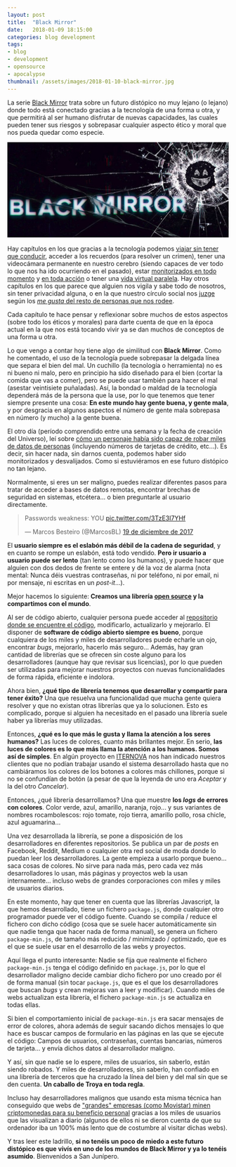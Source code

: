 ```yaml
---
layout: post
title:  "Black Mirror"
date:   2018-01-09 18:15:00
categories: blog development
tags:
- blog
- development
- opensource
- apocalypse
thumbnail: /assets/images/2018-01-10-black-mirror.jpg
---
```


La serie [Black Mirror](https://www.netflix.com/title/70264888) trata sobre un futuro distópico no muy lejano (o lejano) donde todo está conectado gracias a la tecnología de una forma u otra, y que permitirá al ser humano disfrutar de nuevas capacidades, las cuales pueden tener sus riesgos y sobrepasar cualquier aspecto ético y moral que nos pueda quedar como especie. 

![Black Mirror](/assets/images/2018-01-10-black-mirror.jpg)

Hay capítulos en los que gracias a la tecnología podemos [viajar sin tener que conducir]({{site.url}}/2017/08/22/autonomous-rc-car-construyendo-un-coche-autonomo), acceder a los recuerdos (para resolver un crimen), tener una videocámara permanente en nuestro cerebro (siendo capaces de ver todo lo que nos ha ido ocurriendo en el pasado), estar [monitorizados en todo momento](https://www.statnews.com/2017/06/07/wearable-devices-health-care-savings/) y [en toda acción](https://www.xataka.com/privacidad/20-millones-de-camaras-equipadas-con-inteligencia-artificial-hacen-que-china-sea-el-verdadero-gran-hermano) o tener una [vida virtual paralela](https://www.forbes.com/sites/quora/2017/05/25/how-close-are-we-to-creating-full-immersion-vr-worlds/). Hay otros capítulos en los que parece que alguien nos vigila y sabe todo de nosotros, sin tener privacidad alguna, o en la que nuestro círculo social nos [juzge](https://hipertextual.com/2017/04/puntuacion-usuarios-uber) según los [_me gusta_ del resto de personas que nos rodee](http://www.lavanguardia.com/tecnologia/20171107/432679958989/china-sistema-deteccion-personas.html). 

Cada capítulo te hace pensar y reflexionar sobre muchos de estos aspectos (sobre todo los éticos y morales) para darte cuenta de que en la época actual en la que nos está tocando vivir ya se dan muchos de conceptos de una forma u otra.

Lo que vengo a contar hoy tiene algo de similitud con **Black Mirror**. Como he comentado, el uso de la tecnología puede sobrepasar la delgada línea que separa el bien del mal. Un cuchillo (la tecnología o herramienta) no es ni bueno ni malo, pero en principio ha sido diseñado para el bien (cortar la comida que vas a comer), pero se puede usar también para hacer el mal (asestar veintisiete puñaladas). Así, la bondad o maldad de la tecnología dependerá más de la persona que la use, por lo que tenemos que tener siempre presente una cosa: **En este mundo hay gente buena, y gente mala**, y por desgracia en algunos aspectos el número de gente mala sobrepasa en número (y mucho) a la gente buena.

El otro día (período comprendido entre una semana y la fecha de creación del Universo), leí sobre [cómo un personaje había sido capaz de robar miles de datos de personas](https://hackernoon.com/im-harvesting-credit-card-numbers-and-passwords-from-your-site-here-s-how-9a8cb347c5b5) (incluyendo números de tarjetas de crédito, etc...). Es decir, sin hacer nada, sin darnos cuenta, podemos haber sido monitorizados y desvalijados. Como si estuviéramos en ese futuro distópico no tan lejano.

Normalmente, si eres un ser maligno, puedes realizar diferentes pasos para tratar de acceder a bases de datos remotas, encontrar brechas de seguridad en sistemas, etcétera... o bien preguntarle al usuario directamente.

<blockquote class="twitter-video" data-lang="es" width="740"><p lang="en" dir="ltr">Passwords weakness: YOU <a href="https://t.co/3TzE3I7YHf">pic.twitter.com/3TzE3I7YHf</a></p>&mdash; Marcos Besteiro (@MarcosBL) <a href="https://twitter.com/MarcosBL/status/942944201876148224?ref_src=twsrc%5Etfw">19 de diciembre de 2017</a></blockquote>
<script async src="https://platform.twitter.com/widgets.js" charset="utf-8"></script>


El **usuario siempre es el eslabón más débil de la cadena de seguridad**, y en cuanto se rompe un eslabón, está todo vendido. **Pero ir usuario a usuario puede ser lento** (tan lento como los humanos), y puede hacer que alguien con dos dedos de frente se entere y dé la voz de alarma (nota mental: Nunca déis vuestras contraseñas, ni por teléfono, ni por email, ni por mensaje, ni escritas en un _post-it_...). 

Mejor hacemos lo siguiente: **Creamos una librería [open source](https://es.wikipedia.org/wiki/Software_de_c%C3%B3digo_abierto) y la compartimos con el mundo**. 

Al ser de código abierto, cualquier persona puede acceder al [repositorio donde se encuentre el código](https://github.com/jorgecasas/autonomous-rc-car), modificarlo, actualizarlo y mejorarlo. El disponer de **software de código abierto siempre es bueno**, porque cualquiera de los miles y miles de desarrolladores puede echarle un ojo, encontrar _bugs_, mejorarlo, hacerlo más seguro... Además, hay gran cantidad de librerías que se ofrecen sin coste alguno para los desarrolladores (aunque hay que revisar sus licencias), por lo que pueden ser utilizadas para mejorar nuestros proyectos con nuevas funcionalidades de forma rápida, eficiente e indolora.

Ahora bien, **¿qué tipo de librería tenemos que desarrollar y compartir para tener éxito?** Una que resuelva una funcionalidad que mucha gente quiera resolver y que no existan otras librerías que ya lo solucionen. Esto es complicado, porque si alguien ha necesitado en el pasado una librería suele haber ya librerías muy utilizadas. 

Entonces, **¿qué es lo que más le gusta y llama la atención a los seres humanos?** Las luces de colores, cuanto más brillantes mejor. En serio, **las luces de colores es lo que más llama la atención a los humanos. Somos así de simples**. En algún proyecto en [ITERNOVA](https://www.iternova.net) nos han indicado nuestros clientes que no podían trabajar usando el sistema desarrollado hasta que no cambiáramos los colores de los botones a colores más chillones, porque si no se confundían de botón (a pesar de que la leyenda de uno era _Aceptar_ y la del otro _Cancelar_).

Entonces, ¿qué librería desarrollamos? Una que muestre **los _logs_ de errores con colores**. Color verde, azul, amarillo, naranja, rojo... y sus variantes de nombres rocambolescos: rojo tomate, rojo tierra, amarillo pollo, rosa chicle, azul aguamarina...

Una vez desarrollada la librería, se pone a disposición de los desarrolladores en diferentes repositorios. Se publica un par de _posts_ en Facebook, Reddit, Medium o cualquier otra red social de moda donde lo puedan leer los desarrolladores. La gente empieza a usarlo porque bueno... saca cosas de colores. No sirve para nada más, pero cada vez más desarrolladores lo usan, más páginas y proyectos web la usan internamente... incluso webs de grandes corporaciones con miles y miles de usuarios diarios. 

En este momento, hay que tener en cuenta que las librerías Javascript, la que hemos desarrollado, tiene un fichero `package.js`, donde cualquier otro programador puede ver el código fuente. Cuando se compila / reduce el fichero con dicho código (cosa que se suele hacer automáticamente sin que nadie tenga que hacer nada de forma manual), se genera un fichero `package-min.js`, de tamaño más reducido / minimizado / optimizado, que es el que se suele usar en el desarrollo de las webs y proyectos. 

Aquí llega el punto interesante: Nadie se fija que realmente el fichero `package-min.js` tenga el código definido en `package.js`, por lo que el desarrollador maligno decide cambiar dicho fichero por uno creado por él de forma manual (sin tocar `package.js`, que es el que los desarrolladores que buscan _bugs_ y crean mejoras van a leer y modificar). Cuando miles de webs actualizan esta librería, el fichero `package-min.js` se actualiza en todas ellas. 

Si bien el comportamiento inicial de `package-min.js` era sacar mensajes de error de colores, ahora además de seguir sacando dichos mensajes lo que hace es buscar campos de formulario en las páginas en las que se ejecute el código: Campos de usuarios, contraseñas, cuentas bancarias, números de tarjeta... y envía dichos datos al desarrollador maligno.

Y así, sin que nadie se lo espere, miles de usuarios, sin saberlo, están siendo robados. Y miles de desarrolladores, sin saberlo, han confiado en una librería de terceros que ha cruzado la línea del bien y del mal sin que se den cuenta. **Un caballo de Troya en toda regla**. 

Incluso hay desarrolladores malignos que usando esta misma técnica han conseguido que webs de ["grandes" empresas (como Movistar) minen criptomonedas para su beneficio personal](https://hipertextual.com/2017/12/movistar-usa-ordenadores-visitantes-su-web-minar-criptomonedas) gracias a los miles de usuarios que las visualizan a diario (algunos de ellos ni se dieron cuenta de que su ordenador iba un 100% más lento que de costumbre al visitar dichas webs).

Y tras leer este ladrillo, **si no tenéis un poco de miedo a este futuro distópico es que vivís en uno de los mundos de Black Mirror y ya lo tenéis asumido**. Bienvenidos a San Junípero.
